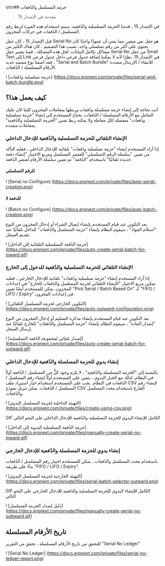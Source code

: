 \n\n## حزمة المسلسل والدُفعات

> مقدمة في الإصدار 15

في الإصدار 15 ، قدمنا ​​الحزمة التسلسلية والدُفعية. سيتم استخدام هذه الميزة لربط رقم المسلسل / الدُفعات في حركات المخزون.

قبل الإصدار 15 ، كان حقل Serial No هو حقل نص صغير. مما يعني أن عمودًا واحدًا كان يحتوي على أكثر من رقم تسلسلي واحد. بسبب هذا التصميم ، كان هناك الكثير من مشاكل تكامل البيانات. لحل هذه المشكلة ، قمنا بتغيير حقل Serial No من حقل Small Text إلى Link في الإصدار 15. نظرًا لأنه لا يمكننا إضافة جدول فرعي داخل جدول فرعي ، فقد أضفنا نوع مستند جديد "Serial and Batch Bundle" للانتقاء / الإرسال متعددة الأرقام المسلسلة / الدُفعات.

! [حزمة تسلسلية ودُفعات] (https://docs.erpnext.com/private/files/serial-and-batch-bundle.png)

## كيف يعمل هذا؟

أنت بحاجة إلى إنشاء حزمة مسلسلة ودُفعات وربطها بمعاملات المخزون كلما كان عليك التعامل مع الأرقام المسلسلة / الدُفعات. يحتاج المستخدم إلى إنشاء "حزمة تسلسلية ودُفعات" منفصلة لكل معاملة ولا يمكنه ربط نفس "الحزمة التسلسلية والدُفعية" بمعاملات متعددة.

### الإنشاء التلقائي للحزمة التسلسلية والدُفعية للإدخال الداخلي

إذا أراد المستخدم إنشاء "حزمة تسلسلية ودُفعات" تلقائية للإدخال الداخلي ، فعليه التأكد من تعيين "سلسلة الرقم التسلسلي" للعنصر المسلسل ومربع الاختيار "إنشاء دفعة جديدة تلقائيًا" باستخدام "الدُفعة" تم تعيين سلسلة الأرقام لعنصر الدُفعة.

#### للرقم التسلسلي

! [Serial no Configure] (https://docs.erpnext.com/private/files/auto-serial-creation.png)

#### للدفعة لا

! [Batch no Configure] (https://docs.erpnext.com/private/files/auto-batch-creation.png)

بعد التكوين عند قيام المستخدم بإنشاء إيصال الشراء أو إدخال المخزون من النوع "استلام المواد" ، سيقوم النظام بإنشاء "حزمة المسلسل والدُفعات" للداخل تلقائيًا عند تقديم السجل.

! [حزمة الدُفعة التسلسلية التلقائية إلى الداخل] (https://docs.erpnext.com/private/files/auto-create-serial-batch-for-inward.gif)

### الإنشاء التلقائي للحزمة التسلسلية والدُفعية للدخول إلى الخارج

إذا أراد المستخدم إنشاء "حزمة تسلسلية ودُفعات" تلقائية للإدخال الخارجي ، فعليه تمكين مربع الاختيار "الإنشاء التلقائي لحزمة المسلسل والدُفعات للخارج" في إعدادات المخزون. يمكن للمستخدم أيضًا تعيين "Pick Serial / Batch Based On" كـ "FIFO / LIFO / Expiry" في إعدادات المخزون.

! [التكوين الخارجى لحزمة المسلسل التلقائي] (https://docs.erpnext.com/private/files/auto-outward-configuration.png)

بعد التكوين عند قيام المستخدم بإنشاء مذكرة التسليم أو إدخال المخزون من النوع "إصدار المادة" ، سيقوم النظام بإنشاء "حزمة المسلسل والدُفعات" للخارج تلقائيًا عند إرسال السجل.

! [إصدار تلقائي لمجموعة الدُفعة التسلسلية] (https://docs.erpnext.com/private/files/auto-create-serial-batch-for-outward.gif)

### إنشاء يدوي للحزمة المسلسلة والدُفعية للإدخال الداخلي

بالنسبة إلى "الحزمة المسلسلة والدُفعية" ، لا يلزم وجود كلٍّ من المسلسل / الدُفعة أولاً في النظام. لذلك مع الخيار اليدوي ، يتعين على المستخدم أولاً إنشاء رقم المسلسل / الدُفعات في النظام. يجب على المستخدم استخدام خيار استيراد ملف CSV لإنشاء رقم المسلسل / الدُفعات. يمكن تنزيل نموذج CSV الفارغ باستخدام محدد المسلسل والدُفعات.

! [التهيئة الداخلية لحزمة المسلسل اليدوي] (https://docs.erpnext.com/private/files/create-using-csv.png)

GIF الكامل للإنشاء اليدوي للحزمة التسلسلية والدُفعية للإدخال الداخلي على النحو التالي

! [حزمة الدُفعة التسلسلية اليدوية إلى الداخل] (https://docs.erpnext.com/private/files/manually-create-serial-no-inward.gif)

### إنشاء يدوي للحزمة المسلسلة والدُفعية للإدخال الخارجي

باستخدام محدد المسلسل والدُفعات ، يمكن للمستخدم اختيار رقم المسلسل / الدُفعات بناءً على طريقة "FIFO / LIFO / Expiry".

! [التهيئة الخارجية لحزمة المسلسل اليدوي] (https://docs.erpnext.com/private/files/serial-batch-selector-outward.png)

GIF الكامل للإنشاء اليدوي للحزمة التسلسلية والدُفعية للإدخال الخارجي على النحو التالي

! [دليل إصدار الحزمة المسلسل] (https://docs.erpnext.com/private/files/manually-create-serial-no-outtward.gif)

## تاريخ الأرقام المسلسلة

للتحقق من تاريخ الأرقام المسلسلة ، تحقق من التقرير "Serial No Ledger"

! [Serial No Ledger] (https://docs.erpnext.com/private/files/serial-no-ledger-report.png)
